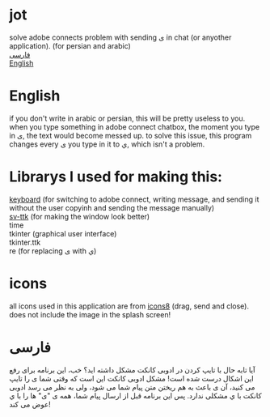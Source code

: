 # jot
solve adobe connects problem with sending ی in chat (or anyother application). (for persian and arabic)<br />
[فارسی](https://github.com/BardiaB8/jot#فارسی)
<br />[English](https://github.com/BardiaB8/jot#English)
# English
if you don't write in arabic or persian, this will be pretty useless to you.
when you type something in adobe connect chatbox, the moment you type in ی, the text would become messed up. to solve this issue, this program changes every ی you type in it to ي, which isn't a problem.
# Librarys I used for making this:
[keyboard](https://github.com/boppreh/keyboard) (for switching to adobe connect, writing message, and sending it without the user copyinh and sending the message manually)<br />
[sv-ttk](https://github.com/rdbende/Sun-Valley-ttk-theme) (for making the window look better)<br />
time<br />
tkinter (graphical user interface)<br />
tkinter.ttk<br />
re (for replacing ی with ي)<br />
# icons
all icons used in this application are from [icons8](https://icons8.com) (drag, send and close). does not include the image in the splash screen!
# فارسی
آیا تابه حال با تایپ کردن در ادوبی کانکت مشکل داشته اید؟ خب، این برنامه برای رفع این اشکال درست شده است!
مشکل ادوبی کانکت این است که وقتی شما ی را تایپ می کنید، آن ی باعث به هم ریختن متن پیام شما می شود، ولی به نظر می رسد ادوبی کانکت با ي مشکلی ندارد.
پس این برنامه قبل از ارسال پیام شما، همه ی "ی" ها را با ي عوض می کند!
